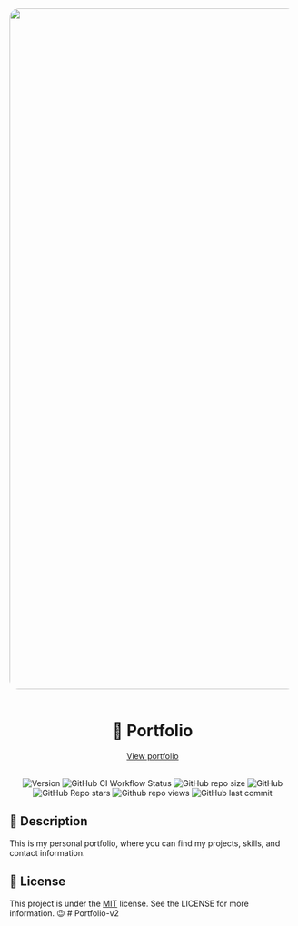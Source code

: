 <div align="center">
  <img
    alt="weekly-challenges"
    src="https://res.cloudinary.com/dfeujtobk/image/upload/v1705960644/Portfolio/840shots_so_d3ber6.png"
    width="1200"
    style="border-radius: 1rem" />

  <br />
  <br />

  <h1> 💼 Portfolio</h1>
  <a href="https://marco-cruz.netlify.app/" target="_blank">View portfolio</a>
  <br/><br/>

  ![Version](https://img.shields.io/github/package-json/v/marcode24/portfolio?style=popout&logo=npm)
  ![GitHub CI Workflow Status](https://img.shields.io/github/actions/workflow/status/marcode24/portfolio/linter.yml?branch=main&style=popout&logo=testcafe&label=linter)
  ![GitHub repo size](https://img.shields.io/github/repo-size/marcode24/portfolio?style=popout&logo=github&label=repo%20size)
  ![GitHub](https://img.shields.io/github/license/marcode24/portfolio?style=popout&logo=github&label=license)
  ![GitHub Repo stars](https://img.shields.io/github/stars/marcode24/portfolio?style=popout&logo=apachespark&color=yellow&logoColor=yellow)
  ![Github repo views](https://img.shields.io/github/search/marcode24/portfolio/portfolio?style=popout&logo=github&label=repo%20views)
  ![GitHub last commit](https://img.shields.io/github/last-commit/marcode24/portfolio?style=popout&logo=git&label=last%20commit)
</div>

## 🚀 Description

This is my personal portfolio, where you can find my projects, skills, and contact information.

## 📝 License

This project is under the [MIT](./LICENSE) license. See the LICENSE for more information. 😉
#   P o r t f o l i o - v 2  
 